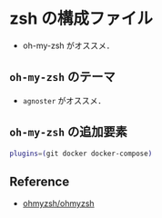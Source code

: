 # zsh の構成ファイル
- oh-my-zsh がオススメ．

## `oh-my-zsh` のテーマ
- `agnoster` がオススメ．

## `oh-my-zsh` の追加要素
```bash
plugins=(git docker docker-compose)
```

## Reference
- [ohmyzsh/ohmyzsh](https://github.com/ohmyzsh/ohmyzsh)

